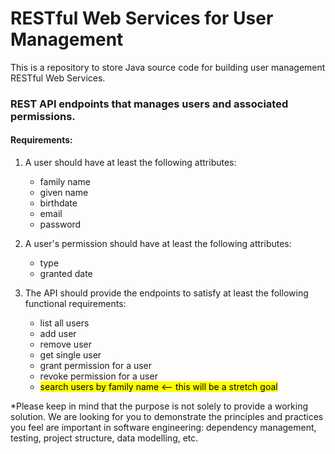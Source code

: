 # RESTful Web Services for User Management 
This is a repository to store Java source code for building user management RESTful Web Services.

### REST API endpoints that manages users and associated permissions.

#### Requirements:
 
1. A user should have at least the following attributes:
	- family name
	- given name
	- birthdate
	- email
	- password

2. A user's permission should have at least the following attributes:
	- type
	- granted date
  
3. The API should provide the endpoints to satisfy at least the following functional requirements:
	- list all users
	- add user
	- remove user
	- get single user
	- grant permission for a user
	- revoke permission for a user
	- <mark>search users by family name <– this will be a stretch goal</mark>

*Please keep in mind that the purpose is not solely to provide a working solution. We are looking for you to demonstrate the principles and practices you  feel are important in software engineering: dependency management, testing, project structure, data modelling, etc.
